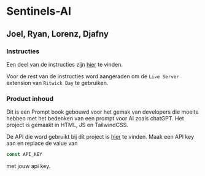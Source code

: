 # Sentinels-AI

## Joel, Ryan, Lorenz, Djafny

### Instructies

Een deel van de instructies zijn [hier](https://bitacademy.notion.site/Docker-instructions-13bb5c04ddb580e1bdcfda1c56af5f0d) te vinden.

Voor de rest van de instructies word aangeraden om de `Live Server` extension van `Ritwick Day` te gebruiken.

### Product inhoud

Dit is een Prompt book gebouwd voor het gemak van developers die moeite hebben met het bedenken van een prompt voor AI zoals chatGPT. Het project is gemaakt in HTML, JS en TailwindCSS.

De API die word gebruikt bij dit project is [hier](https://console.groq.com/keys) te vinden. Maak een API key aan en replace de value van
```js
const API_KEY
```
met jouw api key.